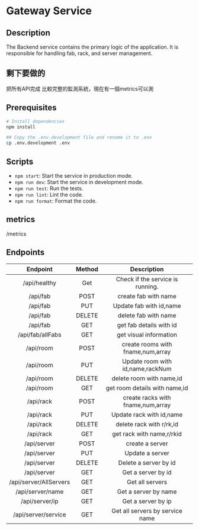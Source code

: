 # Gateway Service

## Description

The Backend service contains the primary logic of the application. It is responsible for handling fab, rack, and server management. 

## 剩下要做的
把所有API完成
比較完整的監測系統，現在有一個metrics可以測

## Prerequisites

```bash
# Install dependencies
npm install

## Copy the .env.development file and rename it to .env
cp .env.development .env
```

## Scripts

- `npm start`: Start the service in production mode.
- `npm run dev`: Start the service in development mode.
- `npm run test`: Run the tests.
- `npm run lint`: Lint the code.
- `npm run format`: Format the code.

## metrics
/metrics

## Endpoints

|             Endpoint              | Method |           Description            |
|:---------------------------------:|:------:|:--------------------------------:|
|           /api/healthy            |  Get   | Check if the service is running. |
|             /api/fab              |  POST  |      create fab with name        |
|             /api/fab              |  PUT   |  Update fab with id,name         |
|             /api/fab              | DELETE |      delete fab with name        |
|             /api/fab              |  GET   |      get fab details with id     |
|            /api/fab/allFabs       |  GET   |      get visual information      |
|             /api/room             |  POST  |create rooms with fname,num,array |
|             /api/room             |  PUT   | Update room with id,name,rackNum |
|             /api/room             | DELETE |      delete room with name,id    |
|             /api/room             |  GET   |  get room details with name,id   |
|             /api/rack             |  POST  |create racks with fname,num,array |
|             /api/rack             |  PUT   | Update rack with id,name         |
|             /api/rack             | DELETE |      delete rack with r/rk,id    |
|             /api/rack             |  GET   |    get rack with name,r/rkid     |
|             /api/server           |  POST  |    create a server               |
|             /api/server           |  PUT   |    Update a server               |
|             /api/server           | DELETE |    Delete a server by id         |
|             /api/server           |  GET   |    Get a server by id            |
|             /api/server/AllServers|  GET   |   Get all servers                |
|             /api/server/name      |  GET   |    Get a server by name          |
|             /api/server/ip        |  GET   |    Get a server by ip            |
|             /api/server/service   |  GET   | Get all servers by service name  |


